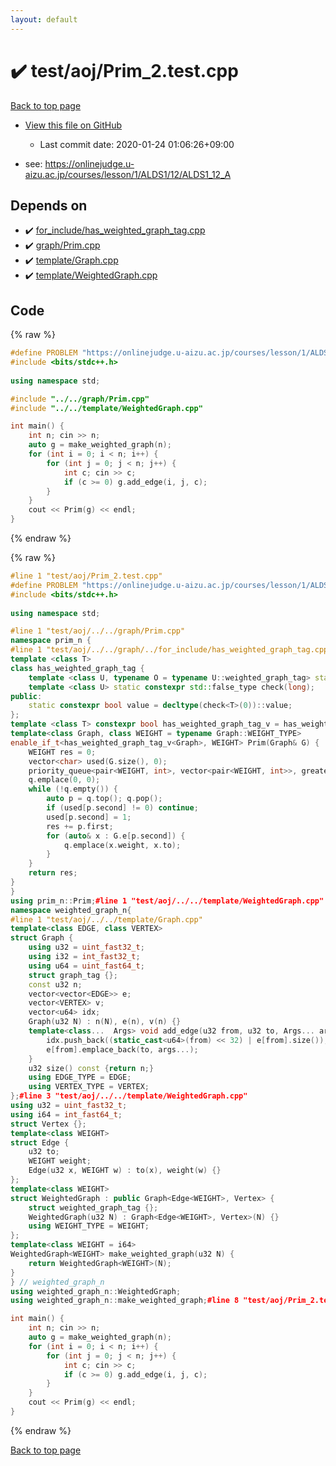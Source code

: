 ```yaml
---
layout: default
---
```


<!-- mathjax config similar to math.stackexchange -->
<script type="text/javascript" async
  src="https://cdnjs.cloudflare.com/ajax/libs/mathjax/2.7.5/MathJax.js?config=TeX-MML-AM_CHTML">
</script>
<script type="text/x-mathjax-config">
  MathJax.Hub.Config({
    TeX: { equationNumbers: { autoNumber: "AMS" }},
    tex2jax: {
      inlineMath: [ ['$','$'] ],
      processEscapes: true
    },
    "HTML-CSS": { matchFontHeight: false },
    displayAlign: "left",
    displayIndent: "2em"
  });
</script>

<script type="text/javascript" src="https://cdnjs.cloudflare.com/ajax/libs/jquery/3.4.1/jquery.min.js"></script>
<script src="https://cdn.jsdelivr.net/npm/jquery-balloon-js@1.1.2/jquery.balloon.min.js" integrity="sha256-ZEYs9VrgAeNuPvs15E39OsyOJaIkXEEt10fzxJ20+2I=" crossorigin="anonymous"></script>
<script type="text/javascript" src="../../../assets/js/copy-button.js"></script>
<link rel="stylesheet" href="../../../assets/css/copy-button.css" />


# :heavy_check_mark: test/aoj/Prim_2.test.cpp

<a href="../../../index.html">Back to top page</a>

* <a href="{{ site.github.repository_url }}/blob/master/test/aoj/Prim_2.test.cpp">View this file on GitHub</a>
    - Last commit date: 2020-01-24 01:06:26+09:00


* see: <a href="https://onlinejudge.u-aizu.ac.jp/courses/lesson/1/ALDS1/12/ALDS1_12_A">https://onlinejudge.u-aizu.ac.jp/courses/lesson/1/ALDS1/12/ALDS1_12_A</a>


## Depends on

* :heavy_check_mark: <a href="../../../library/for_include/has_weighted_graph_tag.cpp.html">for_include/has_weighted_graph_tag.cpp</a>
* :heavy_check_mark: <a href="../../../library/graph/Prim.cpp.html">graph/Prim.cpp</a>
* :heavy_check_mark: <a href="../../../library/template/Graph.cpp.html">template/Graph.cpp</a>
* :heavy_check_mark: <a href="../../../library/template/WeightedGraph.cpp.html">template/WeightedGraph.cpp</a>


## Code

<a id="unbundled"></a>
{% raw %}
```cpp
#define PROBLEM "https://onlinejudge.u-aizu.ac.jp/courses/lesson/1/ALDS1/12/ALDS1_12_A"
#include <bits/stdc++.h>
 
using namespace std;

#include "../../graph/Prim.cpp"
#include "../../template/WeightedGraph.cpp"

int main() {
    int n; cin >> n;
	auto g = make_weighted_graph(n);
    for (int i = 0; i < n; i++) {
        for (int j = 0; j < n; j++) {
            int c; cin >> c;
            if (c >= 0) g.add_edge(i, j, c);
        }
    }
    cout << Prim(g) << endl;
}
```
{% endraw %}

<a id="bundled"></a>
{% raw %}
```cpp
#line 1 "test/aoj/Prim_2.test.cpp"
#define PROBLEM "https://onlinejudge.u-aizu.ac.jp/courses/lesson/1/ALDS1/12/ALDS1_12_A"
#include <bits/stdc++.h>
 
using namespace std;

#line 1 "test/aoj/../../graph/Prim.cpp"
namespace prim_n {
#line 1 "test/aoj/../../graph/../for_include/has_weighted_graph_tag.cpp"
template <class T>
class has_weighted_graph_tag {
	template <class U, typename O = typename U::weighted_graph_tag> static constexpr std::true_type check(int);
	template <class U> static constexpr std::false_type check(long);
public:
	static constexpr bool value = decltype(check<T>(0))::value;
};
template <class T> constexpr bool has_weighted_graph_tag_v = has_weighted_graph_tag<T>::value;#line 3 "test/aoj/../../graph/Prim.cpp"
template<class Graph, class WEIGHT = typename Graph::WEIGHT_TYPE>
enable_if_t<has_weighted_graph_tag_v<Graph>, WEIGHT> Prim(Graph& G) {
	WEIGHT res = 0;
	vector<char> used(G.size(), 0);
	priority_queue<pair<WEIGHT, int>, vector<pair<WEIGHT, int>>, greater<>> q;
	q.emplace(0, 0);
	while (!q.empty()) {
		auto p = q.top(); q.pop();
		if (used[p.second] != 0) continue;
		used[p.second] = 1;
		res += p.first;
		for (auto& x : G.e[p.second]) {
			q.emplace(x.weight, x.to);
		}
	}
	return res;
}
}
using prim_n::Prim;#line 1 "test/aoj/../../template/WeightedGraph.cpp"
namespace weighted_graph_n{
#line 1 "test/aoj/../../template/Graph.cpp"
template<class EDGE, class VERTEX>
struct Graph {
	using u32 = uint_fast32_t;
	using i32 = int_fast32_t;
	using u64 = uint_fast64_t;
	struct graph_tag {};
	const u32 n;
	vector<vector<EDGE>> e;
	vector<VERTEX> v;
	vector<u64> idx;
	Graph(u32 N) : n(N), e(n), v(n) {}
	template<class...  Args> void add_edge(u32 from, u32 to, Args... args) {
		idx.push_back((static_cast<u64>(from) << 32) | e[from].size());
		e[from].emplace_back(to, args...);
	}
	u32 size() const {return n;}
	using EDGE_TYPE = EDGE;
	using VERTEX_TYPE = VERTEX;
};#line 3 "test/aoj/../../template/WeightedGraph.cpp"
using u32 = uint_fast32_t;
using i64 = int_fast64_t;
struct Vertex {};
template<class WEIGHT>
struct Edge {
	u32 to;
	WEIGHT weight;
	Edge(u32 x, WEIGHT w) : to(x), weight(w) {}
};
template<class WEIGHT>
struct WeightedGraph : public Graph<Edge<WEIGHT>, Vertex> {
	struct weighted_graph_tag {};
	WeightedGraph(u32 N) : Graph<Edge<WEIGHT>, Vertex>(N) {}
	using WEIGHT_TYPE = WEIGHT;
};
template<class WEIGHT = i64>
WeightedGraph<WEIGHT> make_weighted_graph(u32 N) {
	return WeightedGraph<WEIGHT>(N);
}
} // weighted_graph_n
using weighted_graph_n::WeightedGraph;
using weighted_graph_n::make_weighted_graph;#line 8 "test/aoj/Prim_2.test.cpp"

int main() {
    int n; cin >> n;
	auto g = make_weighted_graph(n);
    for (int i = 0; i < n; i++) {
        for (int j = 0; j < n; j++) {
            int c; cin >> c;
            if (c >= 0) g.add_edge(i, j, c);
        }
    }
    cout << Prim(g) << endl;
}
```
{% endraw %}

<a href="../../../index.html">Back to top page</a>

